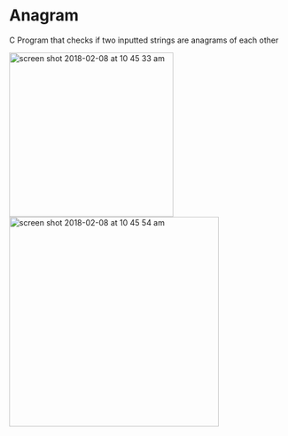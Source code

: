 # Anagram
C Program that checks if two inputted strings are anagrams of each other

<img width="296" alt="screen shot 2018-02-08 at 10 45 33 am" src="https://user-images.githubusercontent.com/20143504/35985934-610c8fe0-0cbd-11e8-8b78-80eae194cc79.png">

<img width="378" alt="screen shot 2018-02-08 at 10 45 54 am" src="https://user-images.githubusercontent.com/20143504/35985944-6859e00e-0cbd-11e8-9bf0-21a26010eb03.png">
